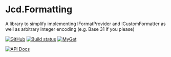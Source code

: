 # Jcd.Formatting
A library to simplify implementing IFormatProvider and ICustomFormatter as well as arbitrary integer encoding (e.g. Base 31 if you please)

[![GitHub](https://img.shields.io/github/license/jason-c-daniels/Jcd.Formatting)](https://github.com/jason-c-daniels/Jcd.Formatting/blob/main/LICENSE)
[![Build status](https://ci.appveyor.com/api/projects/status/5lhmo0cnj8wc80yn?svg=true)](https://ci.appveyor.com/project/jason-c-daniels/jcd-formatting)
[![MyGet](https://img.shields.io/myget/jason-c-daniels/v/Jcd.Formatting)](https://www.myget.org/feed/jason-c-daniels/package/nuget/Jcd.Formatting)

[![API Docs](https://img.shields.io/badge/Read-The%20API%20Documentation-blue?style=for-the-badge)](https://github.com/jason-c-daniels/Jcd.Formatting/blob/main/docs/Jcd_Formatting.md)
